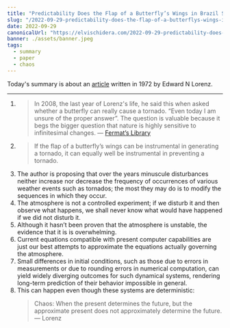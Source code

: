 ```yaml
---
title: "Predictability Does the Flap of a Butterfly’s Wings in Brazil Set Off a Tornado in Texas — Paper Summary"
slug: "/2022-09-29-predictability-does-the-flap-of-a-butterflys-wings-in-brazil-set-off-a-tornado-in-texas"
date: 2022-09-29
canonicalUrl: "https://elvischidera.com/2022-09-29-predictability-does-the-flap-of-a-butterflys-wings-in-brazil-set-off-a-tornado-in-texas/"
banner: ./assets/banner.jpeg
tags:
  - summary
  - paper
  - chaos
---
```


Today's summary is about an [article](https://eapsweb.mit.edu/sites/default/files/Butterfly_1972.pdf) written in 1972 by Edward N Lorenz.

-----

1. > In 2008, the last year of Lorenz's life, he said this when asked whether a butterfly can really cause a tornado. “Even today I am unsure of the proper answer”. The question is valuable because it begs the bigger question that nature is highly sensitive to infinitesimal changes. — [Fermat’s Library](https://fermatslibrary.com/s/predictability-does-the-flap-of-a-butterflys-wings-in-brazil-set-off-a-tornado-in-texas)
2. > If the flap of a butterfly’s wings can be instrumental in generating a tornado, it can equally well be instrumental in preventing a tornado.
3. The author is proposing that over the years minuscule disturbances neither increase nor decrease the frequency of occurrences of various weather events such as tornados; the most they may do is to modify the sequences in which they occur.
4. The atmosphere is not a controlled experiment; if we disturb it and then observe what happens, we shall never know what would have happened if we did not disturb it.
5. Although it hasn’t been proven that the atmosphere is unstable, the evidence that it is is overwhelming.
6. Current equations compatible with present computer capabilities are just our best attempts to approximate the equations actually governing the atmosphere.
7. Small differences in initial conditions, such as those due to errors in measurements or due to rounding errors in numerical computation, can yield widely diverging outcomes for such dynamical systems, rendering long-term prediction of their behavior impossible in general.
8. This can happen even though these systems are  deterministic:
    > Chaos: When the present determines the future, but the approximate present does not approximately determine the future. — Lorenz
